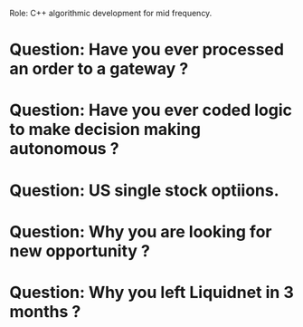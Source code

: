 Role: C++ algorithmic development for mid frequency.
# Question: Have you ever processed an order to a gateway ?
# Question: Have you ever coded logic to make decision making autonomous ?
# Question: US single stock optiions.
# Question: Why you are looking for new opportunity ?
# Question: Why you left Liquidnet in 3 months ?

